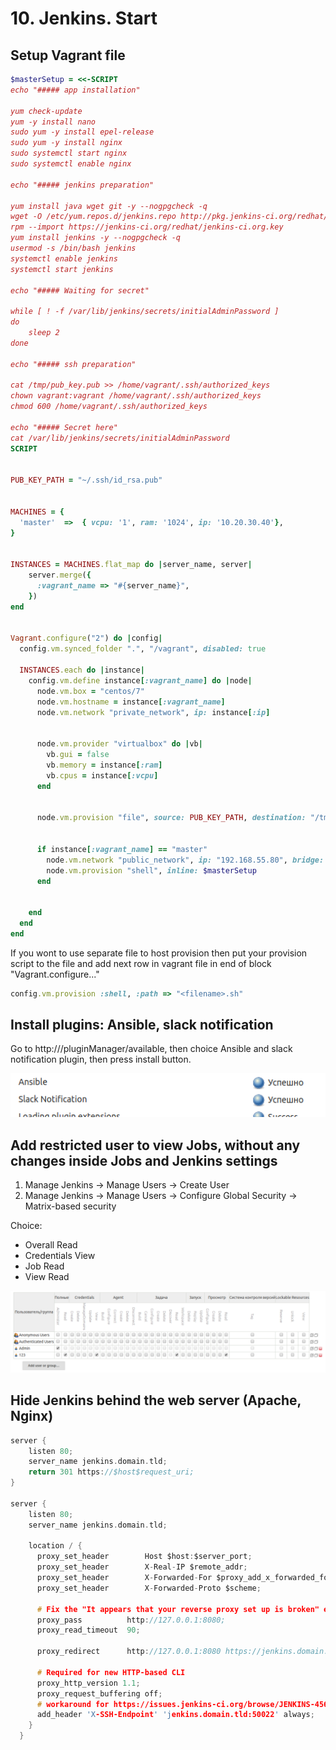 # 10. Jenkins. Start
## Setup Vagrant file

```ruby
$masterSetup = <<-SCRIPT
echo "##### app installation"

yum check-update
yum -y install nano
sudo yum -y install epel-release
sudo yum -y install nginx
sudo systemctl start nginx
sudo systemctl enable nginx

echo "##### jenkins preparation"

yum install java wget git -y --nogpgcheck -q
wget -O /etc/yum.repos.d/jenkins.repo http://pkg.jenkins-ci.org/redhat/jenkins.repo
rpm --import https://jenkins-ci.org/redhat/jenkins-ci.org.key
yum install jenkins -y --nogpgcheck -q
usermod -s /bin/bash jenkins
systemctl enable jenkins
systemctl start jenkins

echo "##### Waiting for secret"

while [ ! -f /var/lib/jenkins/secrets/initialAdminPassword ]
do
    sleep 2
done

echo "##### ssh preparation"

cat /tmp/pub_key.pub >> /home/vagrant/.ssh/authorized_keys
chown vagrant:vagrant /home/vagrant/.ssh/authorized_keys
chmod 600 /home/vagrant/.ssh/authorized_keys

echo "##### Secret here"
cat /var/lib/jenkins/secrets/initialAdminPassword
SCRIPT


PUB_KEY_PATH = "~/.ssh/id_rsa.pub"


MACHINES = {
  'master'  =>  { vcpu: '1', ram: '1024', ip: '10.20.30.40'},
}


INSTANCES = MACHINES.flat_map do |server_name, server|
    server.merge({
      :vagrant_name => "#{server_name}",
    })
end


Vagrant.configure("2") do |config|
  config.vm.synced_folder ".", "/vagrant", disabled: true

  INSTANCES.each do |instance|
    config.vm.define instance[:vagrant_name] do |node|
      node.vm.box = "centos/7"
      node.vm.hostname = instance[:vagrant_name]
      node.vm.network "private_network", ip: instance[:ip]


      node.vm.provider "virtualbox" do |vb|
        vb.gui = false
        vb.memory = instance[:ram]
        vb.cpus = instance[:vcpu]
      end


      node.vm.provision "file", source: PUB_KEY_PATH, destination: "/tmp/pub_key.pub"


      if instance[:vagrant_name] == "master"
        node.vm.network "public_network", ip: "192.168.55.80", bridge: "enp3s0"
        node.vm.provision "shell", inline: $masterSetup
      end


    end
  end
end
```

If you wont to use separate file to host provision then put your provision script to the file and add next row in vagrant file in end of block "Vagrant.configure..."

```ruby
config.vm.provision :shell, :path => "<filename>.sh"
```

## Install plugins: Ansible, slack notification
Go to http://<Jenkin adress>/pluginManager/available, then choice Ansible and slack notification plugin, then press install button.

![Image description](img/2.png)

## Add restricted user to view Jobs, without any changes inside Jobs and Jenkins settings
1. Manage Jenkins ->  Manage Users -> Create User
2. Manage Jenkins ->  Manage Users -> Configure Global Security -> Matrix-based security

Choice:
* Overall Read
* Credentials View
* Job Read
* View Read

![Image description](img/1.png)

## Hide Jenkins behind the web server (Apache, Nginx)

```c
server {
    listen 80;
    server_name jenkins.domain.tld;
    return 301 https://$host$request_uri;
}

server {
    listen 80;
    server_name jenkins.domain.tld;

    location / {
      proxy_set_header        Host $host:$server_port;
      proxy_set_header        X-Real-IP $remote_addr;
      proxy_set_header        X-Forwarded-For $proxy_add_x_forwarded_for;
      proxy_set_header        X-Forwarded-Proto $scheme;

      # Fix the "It appears that your reverse proxy set up is broken" error.
      proxy_pass          http://127.0.0.1:8080;
      proxy_read_timeout  90;

      proxy_redirect      http://127.0.0.1:8080 https://jenkins.domain.tld;

      # Required for new HTTP-based CLI
      proxy_http_version 1.1;
      proxy_request_buffering off;
      # workaround for https://issues.jenkins-ci.org/browse/JENKINS-45651
      add_header 'X-SSH-Endpoint' 'jenkins.domain.tld:50022' always;
    }
  }
  ```
